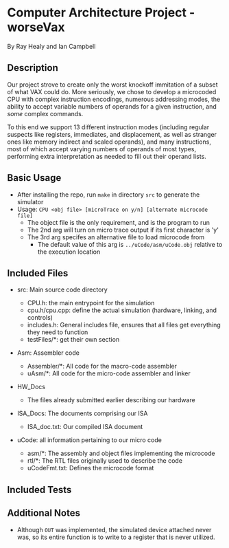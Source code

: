 # Computer Architecture Project - worseVax
By Ray Healy and Ian Campbell

## Description 
Our project strove to create only the worst knockoff immitation of a subset of 
what VAX could do. More seriously, we chose to develop a microcoded CPU with 
complex instruction encodings, numerous addressing modes, the ability to accept 
variable numbers of operands for a given instruction, and *some* complex 
commands.

To this end we support 13 different instruction modes (including regular 
suspects like registers, immediates, and displacement, as well as stranger ones 
like memory indirect and scaled operands), and many instructions, most of which 
accept varying numbers of operands of most types, performing extra 
interpretation as needed to fill out their operand lists.

## Basic Usage
- After installing the repo, run `make` in directory `src` to generate the 
simulator
- Usage: `CPU <obj file> [microTrace on y/n] [alternate microcode file]`
  - The object file is the only requirement, and is the program to run
  - The 2nd arg will turn on micro trace output if its first character is 'y'
  - The 3rd arg specifes an alternative file to load microcode from
    - The default value of this arg is `../uCode/asm/uCode.obj` relative to 
    the execution location

## Included Files
- src: Main source code directory
    - CPU.h: the main entrypoint for the simulation
    - cpu.h/cpu.cpp: define the actual simulation (hardware, linking, and 
    controls)
    - includes.h: General includes file, ensures that all files get everything 
    they need to function
    - testFiles/*: get their own section

- Asm: Assembler code
    - Assembler/*: All code for the macro-code assembler
    - uAsm/*: All code for the micro-code assembler and linker

- HW_Docs
    - The files already submitted earlier describing our hardware

- ISA_Docs: The documents comprising our ISA
    - ISA_doc.txt: Our compiled ISA document

- uCode: all information pertaining to our micro code
    - asm/*: The assembly and object files implementing the microcode
    - rtl/*: The RTL files originally used to describe the code
    - uCodeFmt.txt: Defines the microcode format


## Included Tests

## Additional Notes
- Although `OUT` was implemented, the simulated device attached never was, so 
its entire function is to write to a register that is never utilized.
